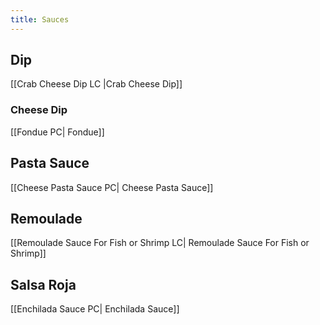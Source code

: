 ```yaml
---
title: Sauces
---
```

## Dip
[[Crab Cheese Dip LC |Crab Cheese Dip]]
### Cheese Dip
[[Fondue PC| Fondue]]
## Pasta Sauce
[[Cheese Pasta Sauce PC| Cheese Pasta Sauce]]
## Remoulade
[[Remoulade Sauce For Fish or Shrimp LC| Remoulade Sauce For Fish or Shrimp]]

## Salsa Roja
[[Enchilada Sauce PC| Enchilada Sauce]]